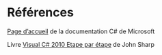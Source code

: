 # Références

[Page d’accueil](https://docs.microsoft.com/fr-fr/dotnet/csharp/) de la
documentation C# de Microsoft

Livre [Visual C# 2010 Etape par étape](https://www.bookeenstore.com/ebook/9782100560943/visual-c-2010-etape-par-etape-john-sharp)
de John Sharp
